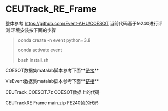 # CEUTrack_RE_Frame

整体参考 https://github.com/Event-AHU/COESOT
当前代码基于fe240进行评测
环境安装按下面的步骤
> conda create -n event python=3.8
> 
> conda activate event
> 
> bash install.sh

COESOT数据集matalab脚本参考下面**[链接](https://pan.quark.cn/s/aeb870cc3faa)** 

VisEvent数据集matalab脚本参考下面**[链接](https://pan.quark.cn/s/5f8f9f3ea5e1)**

CEUTrack_COESOT.7z COESOT数据上的代码

CEUTrackRE Frame main.zip FE240帧的代码
